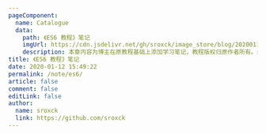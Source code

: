 ```yaml
---
pageComponent:
  name: Catalogue
  data:
    path: 《ES6 教程》笔记
    imgUrl: https://cdn.jsdelivr.net/gh/sroxck/image_store/blog/20200112160453.png
    description: 本章内容为博主在原教程基础上添加学习笔记，教程版权归原作者所有。来源：<a href='https://es6.ruanyifeng.com/' target='_blank'>ES6教程</a>
title: 《ES6 教程》笔记
date: 2020-01-12 15:49:22
permalink: /note/es6/
article: false
comment: false
editLink: false
author:
  name: sroxck
  link: https://github.com/sroxck
---
```

